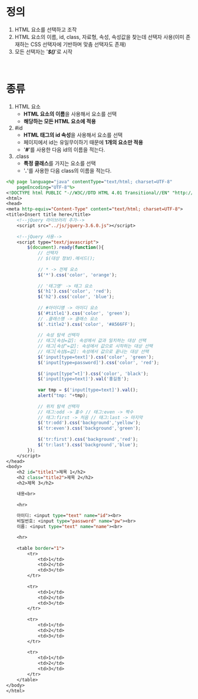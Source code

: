 <h1>정의</h1>

<ol>
 <li>HTML 요소를 선택하고 조작</li>
 <li>HTML 요소의 이름, id, class, 자료형, 속성, 속성값을 찾는데 선택자 사용(이미 존재하는 CSS 선택자에 기반하며 맞춤 선택자도 존재)</li> 
 <li>모든 선택자는 '<b><i>$()</i></b>'로 시작 </li>
</ol>

<br>

<h1>종류</h1>

<ol>
  <li>
   HTML 요소
   <ul>
    <li><b>HTML 요소의 이름</b>을 사용해서 요소를 선택</li>
    <li><b>해당하는 모든 HTML 요소에 적용</b></li>   
   </ul>
 </li>
 <li>
   #id
   <ul>
    <li><b>HTML 태그의 id 속성</b>을 사용해서 요소를 선택</li>
    <li>페이지에서 id는 유일무이하기 때문에 <b>1개의 요소만 적용</b></li>
    <li>'<b><i>#</i></b>'를 사용한 다음 id의 이름을 적는다.</li>    
  </ul>
 </li>
 <li>
  .class
   <ul>
     <li><b>특정 클래스</b>를 가지는 요소를 선택</li>
     <li>'<b><i>.</i></b>'를 사용한 다음 class의 이름을 적는다.</li>    
   </ul>  
 </li>
</ol>

```jsp
<%@ page language="java" contentType="text/html; charset=UTF-8"
    pageEncoding="UTF-8"%>
<!DOCTYPE html PUBLIC "-//W3C//DTD HTML 4.01 Transitional//EN" "http://www.w3.org/TR/html4/loose.dtd">
<html>
<head>
<meta http-equiv="Content-Type" content="text/html; charset=UTF-8">
<title>Insert title here</title>
    <!--jQuery 라이브러리 추가-->
    <script src="../js/jquery-3.6.0.js"></script>
    
    <!--jQuery 사용-->
    <script type="text/javascript">
        $(document).ready(function(){
            // 선택자
            // $(대상 정보).메서드();
            
            // * -> 전체 요소
            $('*').css('color', 'orange');
            
            // '태그명' -> 태그 요소
            $('h1').css('color', 'red');
            $('h2').css('color', 'blue');
            
            // #아이디명 -> 아이디 요소
            $('#title1').css('color', 'green');
            // .클래스명 -> 클래스 요소
            $('.title2').css('color', '#A566FF');
            
            // 속성 탐색 선택자
            // 태그[속성=값]: 속성에서 값과 일치하는 대상 선택
            // 태그[속성^=값]: 속성에서 값으로 시작하는 대상 선택
            // 태그[속성$=값]: 속성에서 값으로 끝나는 대상 선택
            $('input[type=text]').css('color', 'green');
            $('input[type=password]').css('color', 'red');
            
            $('input[type^=t]').css('color', 'black');
            $('input[type=text]').val('홍길동');
            
            var tmp = $('input[type=text]').val();
            alert("tmp: "+tmp);
            
            // 위치 탐색 선택자
            // 태그:odd -> 홀수 // 태그:even -> 짝수
            // 태그:first -> 처음 // 태그:last -> 마지막          
            $('tr:odd').css('background','yellow');
            $('tr:even').css('background','green');
            
            $('tr:first').css('background','red');
            $('tr:last').css('background','blue');              
        });
    </script>
</head>
<body>
    <h2 id="title1">제목 1</h2>
    <h2 class="title2">제목 2</h2>
    <h2>제목 3</h2>  

    내용<br>
    
    <hr>
    
    아이디: <input type="text" name="id"><br>
    비밀번호: <input type="password" name="pw"><br>
    이름: <input type="text" name="name"><br>

    <hr>
    
    <table border="1">
        <tr>
            <td>1</td>
            <td>2</td>
            <td>3</td>
        </tr>
        
        <tr>
            <td>1</td>
            <td>2</td>
            <td>3</td>
        </tr>
        
        <tr>
            <td>1</td>
            <td>2</td>
            <td>3</td>
        </tr>
        
        <tr>
            <td>1</td>
            <td>2</td>
            <td>3</td>
        </tr>
    </table>
</body>
</html>
```
